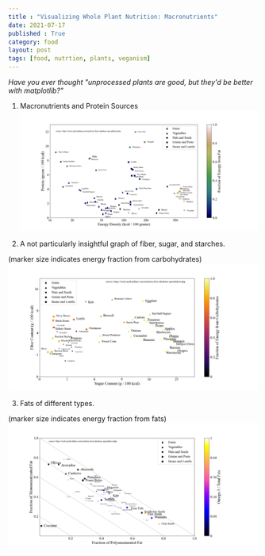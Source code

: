 ```yaml
---
title : "Visualizing Whole Plant Nutrition: Macronutrients"
date: 2021-07-17
published : True
category: food
layout: post
tags: [food, nutrtion, plants, veganism]
---
```


*Have you ever thought "unprocessed plants are good, but they'd be better with matplotlib?"*

1. Macronutrients and Protein Sources
![protein_energy_plot](../images/protein_energy_plot_recolored.png)

2. A not particularly insightful graph of fiber, sugar, and starches. 

(marker size indicates energy fraction from carbohydrates)
![carb_plot](../images/carb_plot_quad.png)

3. Fats of different types.

(marker size indicates energy fraction from fats)
![fat_plot](../images/fat_plot_lin.png)
